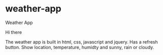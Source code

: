 # weather-app
Weather App

Hi there

The weather app is built in html, css, javascript and jquery. Has a refresh button. Show location, temperature, humidty and sunny, rain or cloudy.
